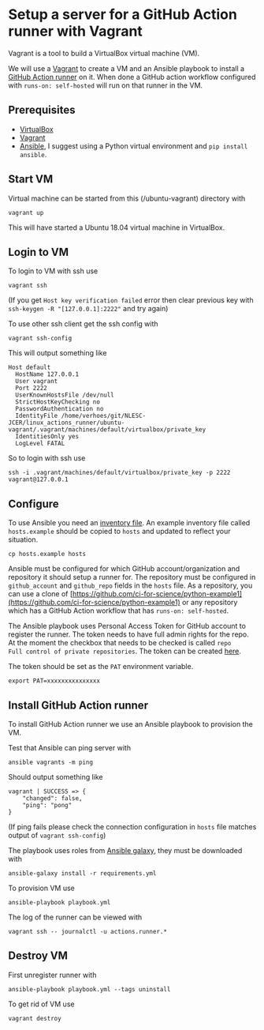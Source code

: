 # Setup a server for a GitHub Action runner with Vagrant

Vagrant is a tool to build a VirtualBox virtual machine (VM).

We will use a [Vagrant](https://www.vagrantup.com) to create a VM and an Ansible playbook to install a [GitHub Action runner](https://help.github.com/en/actions/hosting-your-own-runners) on it. When done a GitHub action workflow configured with `runs-on: self-hosted` will run on that runner in the VM.

## Prerequisites

* [VirtualBox](https://www.virtualbox.org/wiki/Downloads)
* [Vagrant](https://www.vagrantup.com/downloads)
* [Ansible](https://docs.ansible.com/ansible/latest/installation_guide/intro_installation.html),
    I suggest using a Python virtual environment and `pip install ansible`.

## Start VM

Virtual machine can be started from this (/ubuntu-vagrant) directory with

```shell
vagrant up
```

This will have started a Ubuntu 18.04 virtual machine in VirtualBox.

## Login to VM

To login to VM with ssh use

```shell
vagrant ssh
```

(If you get `Host key verification failed` error then clear previous key with `ssh-keygen -R "[127.0.0.1]:2222"` and try again)

To use other ssh client get the ssh config with

```shell
vagrant ssh-config
```

This will output something like

```shell
Host default
  HostName 127.0.0.1
  User vagrant
  Port 2222
  UserKnownHostsFile /dev/null
  StrictHostKeyChecking no
  PasswordAuthentication no
  IdentityFile /home/verhoes/git/NLESC-JCER/linux_actions_runner/ubuntu-vagrant/.vagrant/machines/default/virtualbox/private_key
  IdentitiesOnly yes
  LogLevel FATAL
```

So to login with ssh use

```shell
ssh -i .vagrant/machines/default/virtualbox/private_key -p 2222 vagrant@127.0.0.1
```

## Configure

To use Ansible you need an [inventory file](https://docs.ansible.com/ansible/latest/user_guide/intro_inventory.html). An example inventory file called `hosts.example` should be copied to `hosts` and updated to reflect your situation.

```shell
cp hosts.example hosts
```

Ansible must be configured for which GitHub account/organization and repository it should setup a runner for.
The repository must be configured in `github_account` and `github_repo` fields in the `hosts` file.
As a repository, you can use a clone of [https://github.com/ci-for-science/python-example1](https://github.com/ci-for-science/python-example1) or any repository which has a GitHub Action workflow that has `runs-on: self-hosted`.

The Ansible playbook uses Personal Access Token for GitHub account to register the runner.
The token needs to have full admin rights for the repo. At the moment the checkbox that needs to be checked is called `repo          Full control of private repositories`. The token can be created [here](https://github.com/settings/tokens).

The token should be set as the `PAT` environment variable.

```shell
export PAT=xxxxxxxxxxxxxxx
```

## Install GitHub Action runner

To install GitHub Action runner we use an Ansible playbook to provision the VM.

Test that Ansible can ping server with

```shell
ansible vagrants -m ping
```

Should output something like

```shell
vagrant | SUCCESS => {
    "changed": false,
    "ping": "pong"
}
```

(If ping fails please check the connection configuration in `hosts` file matches output of `vagrant ssh-config`)

The playbook uses roles from [Ansible galaxy](https://galaxy.ansible.com/), they must be downloaded with

```shell
ansible-galaxy install -r requirements.yml
```

To provision VM use

```shell
ansible-playbook playbook.yml
```

The log of the runner can be viewed with

```shell
vagrant ssh -- journalctl -u actions.runner.*
```

## Destroy VM

First unregister runner with

```shell
ansible-playbook playbook.yml --tags uninstall
```

To get rid of VM use

```shell
vagrant destroy
```
